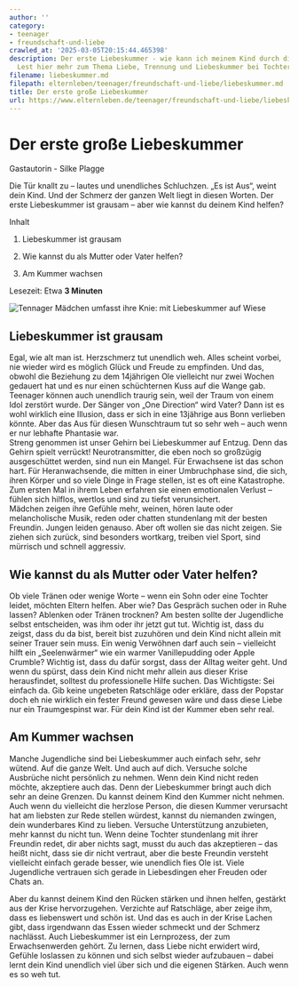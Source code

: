 ```yaml
---
author: ''
category:
- teenager
- freundschaft-und-liebe
crawled_at: '2025-03-05T20:15:44.465398'
description: Der erste Liebeskummer - wie kann ich meinem Kind durch diese Phase helfen?
  Lest hier mehr zum Thema Liebe, Trennung und Liebeskummer bei Tochter und Sohn.
filename: liebeskummer.md
filepath: elternleben/teenager/freundschaft-und-liebe/liebeskummer.md
title: Der erste große Liebeskummer
url: https://www.elternleben.de/teenager/freundschaft-und-liebe/liebeskummer/
---
```


#  Der erste große Liebeskummer

Gastautorin - Silke Plagge

Die Tür knallt zu – lautes und unendliches Schluchzen. „Es ist Aus“, weint
dein Kind. Und der Schmerz der ganzen Welt liegt in diesen Worten. Der erste
Liebeskummer ist grausam – aber wie kannst du deinem Kind helfen?

Inhalt

1. Liebeskummer ist grausam

2. Wie kannst du als Mutter oder Vater helfen?

3. Am Kummer wachsen

Lesezeit: Etwa **3 Minuten**

![Tennager Mädchen umfasst ihre Knie: mit Liebeskummer auf
Wiese](/fileadmin/_processed_/a/2/csm_Artikel_Der_erste_Liebeskummer_97c2cebfc4.jpg)

##  Liebeskummer ist grausam

Egal, wie alt man ist. Herzschmerz tut unendlich weh. Alles scheint vorbei,
nie wieder wird es möglich Glück und Freude zu empfinden. Und das, obwohl die
Beziehung zu dem 14jährigen Ole vielleicht nur zwei Wochen gedauert hat und es
nur einen schüchternen Kuss auf die Wange gab. Teenager können auch unendlich
traurig sein, weil der Traum von einem Idol zerstört wurde. Der Sänger von
„One Direction“ wird Vater? Dann ist es wohl wirklich eine Illusion, dass er
sich in eine 13jährige aus Bonn verlieben könnte. Aber das Aus für diesen
Wunschtraum tut so sehr weh – auch wenn er nur lebhafte Phantasie war.  
Streng genommen ist unser Gehirn bei Liebeskummer auf Entzug. Denn das Gehirn
spielt verrückt! Neurotransmitter, die eben noch so großzügig ausgeschüttet
werden, sind nun ein Mangel. Für Erwachsene ist das schon hart. Für
Heranwachsende, die mitten in einer Umbruchphase sind, die sich, ihren Körper
und so viele Dinge in Frage stellen, ist es oft eine Katastrophe. Zum ersten
Mal in ihrem Leben erfahren sie einen emotionalen Verlust – fühlen sich
hilflos, wertlos und sind zu tiefst verunsichert.  
Mädchen zeigen ihre Gefühle mehr, weinen, hören laute oder melancholische
Musik, reden oder chatten stundenlang mit der besten Freundin. Jungen leiden
genauso. Aber oft wollen sie das nicht zeigen. Sie ziehen sich zurück, sind
besonders wortkarg, treiben viel Sport, sind mürrisch und schnell aggressiv.

##  Wie kannst du als Mutter oder Vater helfen?

Ob viele Tränen oder wenige Worte – wenn ein Sohn oder eine Tochter leidet,
möchten Eltern helfen. Aber wie? Das Gespräch suchen oder in Ruhe lassen?
Ablenken oder Tränen trocknen? Am besten sollte der Jugendliche selbst
entscheiden, was ihm oder ihr jetzt gut tut. Wichtig ist, dass du zeigst, dass
du da bist, bereit bist zuzuhören und dein Kind nicht allein mit seiner Trauer
sein muss. Ein wenig Verwöhnen darf auch sein – vielleicht hilft ein
„Seelenwärmer“ wie ein warmer Vanillepudding oder Apple Crumble? Wichtig ist,
dass du dafür sorgst, dass der Alltag weiter geht. Und wenn du spürst, dass
dein Kind nicht mehr allein aus dieser Krise herausfindet, solltest du
professionelle Hilfe suchen. Das Wichtigste: Sei einfach da. Gib keine
ungebeten Ratschläge oder erkläre, dass der Popstar doch eh nie wirklich ein
fester Freund gewesen wäre und dass diese Liebe nur ein Traumgespinst war. Für
dein Kind ist der Kummer eben sehr real.

##  Am Kummer wachsen

Manche Jugendliche sind bei Liebeskummer auch einfach sehr, sehr wütend. Auf
die ganze Welt. Und auch auf dich. Versuche solche Ausbrüche nicht persönlich
zu nehmen. Wenn dein Kind nicht reden möchte, akzeptiere auch das. Denn der
Liebeskummer bringt auch dich sehr an deine Grenzen. Du kannst deinem Kind den
Kummer nicht nehmen. Auch wenn du vielleicht die herzlose Person, die diesen
Kummer verursacht hat am liebsten zur Rede stellen würdest, kannst du
niemanden zwingen, dein wunderbares Kind zu lieben. Versuche Unterstützung
anzubieten, mehr kannst du nicht tun. Wenn deine Tochter stundenlang mit ihrer
Freundin redet, dir aber nichts sagt, musst du auch das akzeptieren – das
heißt nicht, dass sie dir nicht vertraut, aber die beste Freundin versteht
vielleicht einfach gerade besser, wie unendlich fies Ole ist. Viele
Jugendliche vertrauen sich gerade in Liebesdingen eher Freuden oder Chats an.

Aber du kannst deinem Kind den Rücken stärken und ihnen helfen, gestärkt aus
der Krise hervorzugehen. Verzichte auf Ratschläge, aber zeige ihm, dass es
liebenswert und schön ist. Und das es auch in der Krise Lachen gibt, dass
irgendwann das Essen wieder schmeckt und der Schmerz nachlässt. Auch
Liebeskummer ist ein Lernprozess, der zum Erwachsenwerden gehört. Zu lernen,
dass Liebe nicht erwidert wird, Gefühle loslassen zu können und sich selbst
wieder aufzubauen – dabei lernt dein Kind unendlich viel über sich und die
eigenen Stärken. Auch wenn es so weh tut.

